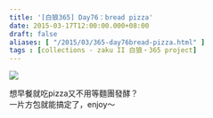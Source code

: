 ```yaml
---
title: '[白狼365] Day76：bread pizza'
date: 2015-03-17T12:00:00.000+08:00
draft: false
aliases: [ "/2015/03/365-day76bread-pizza.html" ]
tags : [collections - zaku II 白狼・365 project]
---
```


[![](https://farm9.staticflickr.com/8598/16191916602_1a7ff53e73_z.jpg)](https://farm9.staticflickr.com/8598/16191916602_1a7ff53e73_z.jpg)

想早餐就吃pizza又不用等麵團發酵？  
一片方包就能搞定了，enjoy～